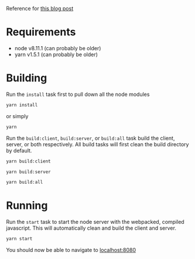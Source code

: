 Reference for [this blog post](https://spin.atomicobject.com/2018/05/23/redux-apollo-containers/)

# Requirements

- node v8.11.1 (can probably be older)
- yarn v1.5.1 (can probably be older)

# Building

Run the `install` task first to pull down all the node modules
```bash
yarn install
```
or simply
```bash
yarn
```

Run the `build:client`, `build:server`, or `build:all` task build the client, server, or both respectively. All build tasks will first clean the build directory by default.
```bash
yarn build:client
```

```bash
yarn build:server
```

```bash
yarn build:all
```

# Running

Run the `start` task to start the node server with the webpacked, compiled javascript. This will automatically clean and build the client and server.
```bash
yarn start
```

You should now be able to navigate to [localhost:8080](http://localhost:8080)
